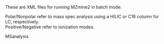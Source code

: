 These are XML files for running MZmine2 in batch mode. 

Polar/Nonpolar refer to mass spec analysis using a HILIC or C18 column for LC, respectively. <br />
Positive/Negative refer to ionization modes. <br />

MSanalysis
